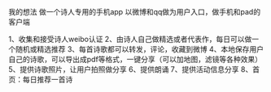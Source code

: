 
我的想法
做一个诗人专用的手机app
以微博和qq做为用户入口，做手机和pad的客户端

1、收集和接受诗人weibo认证
2、由诗人自己做精选或者代表作，每日可以做一个随机或精选推荐
3、每首诗歌都可以转发，评论，收藏到微博
4、本地保存用户自己的诗歌，可以导出成pdf等格式，一键分享（可以加地图，滤镜等各种效果）
5、提供诗歌照片，让用户拍照做分享
6、提供朗诵
7、提供活动信息分享
8、首页：每日推荐一首诗


